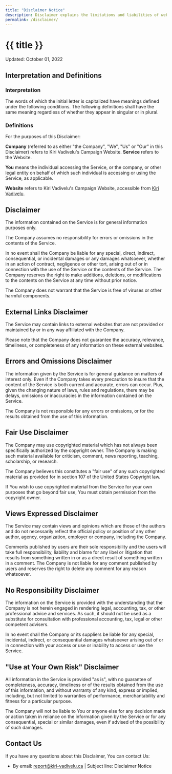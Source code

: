 ```yaml
---
title: "Disclaimer Notice"
description: Disclaimer explains the limitations and liabilities of web contents for consumers
permalink: /disclaimer/
---
```


# {{ title }}

Updated: October 01, 2022

## Interpretation and Definitions

### Interpretation

The words of which the initial letter is capitalized have meanings defined
under the following conditions. The following definitions shall have the same
meaning regardless of whether they appear in singular or in plural.

### Definitions

For the purposes of this Disclaimer:

**Company** (referred to as either &quot;the Company&quot;,
&quot;We&quot;, &quot;Us&quot; or &quot;Our&quot; in this Disclaimer) refers to Kiri Vadivelu's Campaign Website.
**Service** refers to the Website.

**You** means the individual accessing the Service, or the
company, or other legal entity on behalf of which such individual is
accessing or using the Service, as applicable.

**Website** refers to Kiri Vadivelu's Campaign Website,
accessible from [Kiri Vadivelu](https://kiri-vadivelu.ca).

## Disclaimer

The information contained on the Service is for general information purposes
only.

The Company assumes no responsibility for errors or omissions in the contents
of the Service.

In no event shall the Company be liable for any special, direct, indirect,
consequential, or incidental damages or any damages whatsoever, whether in an
action of contract, negligence or other tort, arising out of or in connection
with the use of the Service or the contents of the Service. The Company
reserves the right to make additions, deletions, or modifications to the
contents on the Service at any time without prior notice.

The Company does not warrant that the Service is free of viruses or other
harmful components.

## External Links Disclaimer

The Service may contain links to external websites that are not provided or
maintained by or in any way affiliated with the Company.

Please note that the Company does not guarantee the accuracy, relevance,
timeliness, or completeness of any information on these external websites.

## Errors and Omissions Disclaimer

The information given by the Service is for general guidance on matters of
interest only. Even if the Company takes every precaution to insure that the
content of the Service is both current and accurate, errors can occur. Plus,
given the changing nature of laws, rules and regulations, there may be delays,
omissions or inaccuracies in the information contained on the Service.

The Company is not responsible for any errors or omissions, or for the results
obtained from the use of this information.

## Fair Use Disclaimer

The Company may use copyrighted material which has not always been
specifically authorized by the copyright owner. The Company is making such
material available for criticism, comment, news reporting, teaching,
scholarship, or research.

The Company believes this constitutes a &quot;fair use&quot; of any such
copyrighted material as provided for in section 107 of the United States
Copyright law.

If You wish to use copyrighted material from the Service for your own purposes
that go beyond fair use, You must obtain permission from the copyright owner.

## Views Expressed Disclaimer

The Service may contain views and opinions which are those of the authors and
do not necessarily reflect the official policy or position of any other
author, agency, organization, employer or company, including the Company.

Comments published by users are their sole responsibility and the users will
take full responsibility, liability and blame for any libel or litigation that
results from something written in or as a direct result of something written
in a comment. The Company is not liable for any comment published by users and
reserves the right to delete any comment for any reason whatsoever.

## No Responsibility Disclaimer

The information on the Service is provided with the understanding that the
Company is not herein engaged in rendering legal, accounting, tax, or other
professional advice and services. As such, it should not be used as a
substitute for consultation with professional accounting, tax, legal or other
competent advisers.

In no event shall the Company or its suppliers be liable for any special,
incidental, indirect, or consequential damages whatsoever arising out of or in
connection with your access or use or inability to access or use the Service.

## &quot;Use at Your Own Risk&quot; Disclaimer

All information in the Service is provided &quot;as is&quot;, with no
guarantee of completeness, accuracy, timeliness or of the results obtained
from the use of this information, and without warranty of any kind, express or
implied, including, but not limited to warranties of performance,
merchantability and fitness for a particular purpose.

The Company will not be liable to You or anyone else for any decision made or
action taken in reliance on the information given by the Service or for any
consequential, special or similar damages, even if advised of the possibility
of such damages.

## Contact Us

If you have any questions about this Disclaimer, You can contact Us:

- By email: report@kiri-vadivelu.ca | Subject line: Disclaimer Notice
